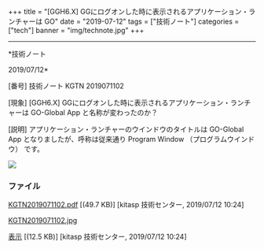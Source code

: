 ﻿+++
title = "[GGH6.X] GGにログオンした時に表示されるアプリケーション・ランチャーは GO"
date = "2019-07-12"
tags = ["技術ノート"]
categories = ["tech"]
banner = "img/technote.jpg"
+++

-----------------------------------------------------------------------------------------------------------------------------

*技術ノート

2019/07/12*


[番号]
技術ノート KGTN 2019071102

[現象]
[GGH6.X] GGにログオンした時に表示されるアプリケーション・ランチャーは
GO-Global App と名称が変わったのか？

[説明]
アプリケーション・ランチャーのウインドウのタイトルは GO-Global App
となりましたが、呼称は従来通り Program Window （プログラムウインドウ）
です。

![](http://techreport.kitasp.net/attachments/download/4325/KGTN2019071102.jpg)


### ファイル

 
 


[KGTN2019071102.pdf](http://techreport.kitasp.net/attachments/download/4324/KGTN2019071102.pdf)
 [(49.7 KB)] [kitasp 技術センター, 2019/07/12
10:24]

[KGTN2019071102.jpg](http://techreport.kitasp.net/attachments/download/4325/KGTN2019071102.jpg)

[表示](http://techreport.kitasp.net/attachments/4325/KGTN2019071102.jpg "表示")
 [(12.5 KB)] [kitasp 技術センター, 2019/07/12
10:24]


 


 

